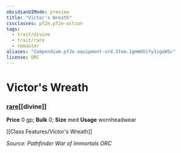 ```yaml
---
obsidianUIMode: preview
title: "Victor's Wreath"
cssclasses: pf2e,pf2e-action
tags:
  - trait/divine
  - trait/rare
  - remaster
aliases: "Compendium.pf2e.equipment-srd.Item.1gmWdViYy3zgaW5c"
license: ORC
---
```

# Victor's Wreath

### [rare](rare "Rare Rarity Trait")[[divine]]


**Price** 0 gp; 
**Bulk** 0; **Size** med
**Usage** wornheadwear

[[Class Features/Victor's Wreath]]

*Source: Pathfinder War of Immortals*
*ORC*